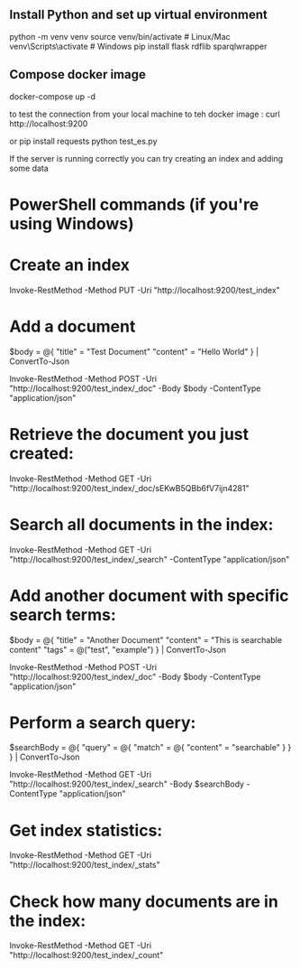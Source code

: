 ## Install Python and set up  virtual environment 
python -m venv venv
source venv/bin/activate  # Linux/Mac
venv\Scripts\activate  # Windows
pip install flask rdflib sparqlwrapper


## Compose docker image 

docker-compose up -d 

to test the connection from your local machine to teh docker image :  curl http://localhost:9200

or 
pip install requests
python test_es.py

If the server is running correctly you can try creating an index and adding some data 
# PowerShell commands (if  you're using Windows)

# Create an index
Invoke-RestMethod -Method PUT -Uri "http://localhost:9200/test_index"

# Add a document
$body = @{
    "title" = "Test Document"
    "content" = "Hello World"
} | ConvertTo-Json

Invoke-RestMethod -Method POST -Uri "http://localhost:9200/test_index/_doc" -Body $body -ContentType "application/json"
# Retrieve the document you just created:

Invoke-RestMethod -Method GET -Uri "http://localhost:9200/test_index/_doc/sEKwB5QBb6fV7ijn4281"

# Search all documents in the index:


Invoke-RestMethod -Method GET -Uri "http://localhost:9200/test_index/_search" -ContentType "application/json"


# Add another document with specific search terms:


$body = @{
    "title" = "Another Document"
    "content" = "This is searchable content"
    "tags" = @("test", "example")
} | ConvertTo-Json

Invoke-RestMethod -Method POST -Uri "http://localhost:9200/test_index/_doc" -Body $body -ContentType "application/json"

# Perform a search query:
$searchBody = @{
    "query" = @{
        "match" = @{
            "content" = "searchable"
        }
    }
} | ConvertTo-Json

Invoke-RestMethod -Method GET -Uri "http://localhost:9200/test_index/_search" -Body $searchBody -ContentType "application/json"

# Get index statistics:
Invoke-RestMethod -Method GET -Uri "http://localhost:9200/test_index/_stats"


# Check how many documents are in the index:

Invoke-RestMethod -Method GET -Uri "http://localhost:9200/test_index/_count"